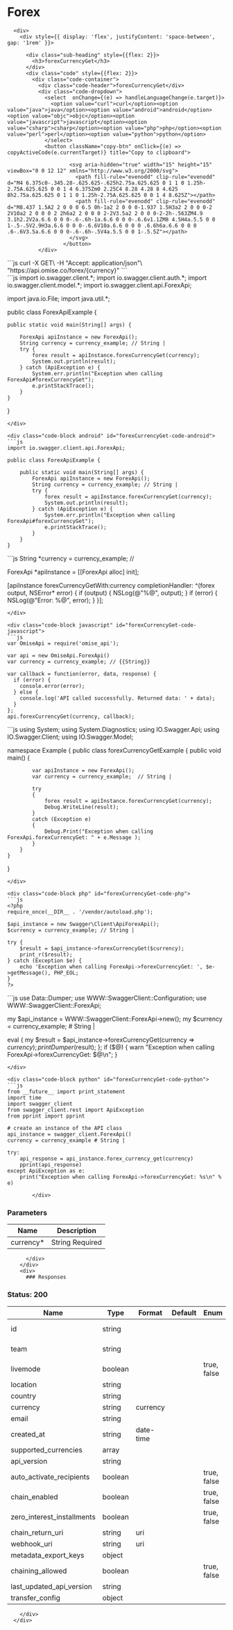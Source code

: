 # Forex


      <div>
        <div style={{ display: 'flex', justifyContent: 'space-between', gap: '1rem' }}>

          <div class="sub-heading" style={{flex: 2}}>
            <h3>forexCurrencyGet</h3>
          </div>
          <div class="code" style={{flex: 2}}>
            <div class="code-container">
              <div class="code-header">forexCurrencyGet</div>
              <div class="code-dropdown">
                <select  onChange={(e) => handleLanguageChange(e.target)}>
                  <option value="curl">curl</option><option value="java">java</option><option value="android">android</option><option value="objc">objc</option><option value="javascript">javascript</option><option value="csharp">csharp</option><option value="php">php</option><option value="perl">perl</option><option value="python">python</option>
                </select>
                <button className="copy-btn" onClick={(e) => copyActiveCode(e.currentTarget)} title="Copy to clipboard">

                        <svg aria-hidden="true" width="15" height="15" viewBox="0 0 12 12" xmlns="http://www.w3.org/2000/svg">
                          <path fill-rule="evenodd" clip-rule="evenodd" d="M4 6.375c0-.345.28-.625.625-.625h2.75a.625.625 0 1 1 0 1.25h-2.75A.625.625 0 0 1 4 6.375Zm0 2.25C4 8.28 4.28 8 4.625 8h2.75a.625.625 0 1 1 0 1.25h-2.75A.625.625 0 0 1 4 8.625Z"></path>
                          <path fill-rule="evenodd" clip-rule="evenodd" d="M8.437 1.5A2 2 0 0 0 6.5 0h-1a2 2 0 0 0-1.937 1.5H3a2 2 0 0 0-2 2V10a2 2 0 0 0 2 2h6a2 2 0 0 0 2-2V3.5a2 2 0 0 0-2-2h-.563ZM4.9 3.1h2.2V2a.6.6 0 0 0-.6-.6h-1a.6.6 0 0 0-.6.6v1.1ZM8 4.5H4a.5.5 0 0 1-.5-.5V2.9H3a.6.6 0 0 0-.6.6V10a.6.6 0 0 0 .6.6h6a.6.6 0 0 0 .6-.6V3.5a.6.6 0 0 0-.6-.6h-.5V4a.5.5 0 0 1-.5.5Z"></path>
                        </svg>
                      </button>
              </div>
              
<div class="code-block curl active" id="forexCurrencyGet-code-curl">
```js
curl -X GET\
-H "Accept: application/json"\
"https://api.omise.co/forex/{currency}"
```
</div>

<div class="code-block java" id="forexCurrencyGet-code-java">
```js
import io.swagger.client.*;
import io.swagger.client.auth.*;
import io.swagger.client.model.*;
import io.swagger.client.api.ForexApi;

import java.io.File;
import java.util.*;

public class ForexApiExample {

    public static void main(String[] args) {
        
        ForexApi apiInstance = new ForexApi();
        String currency = currency_example; // String | 
        try {
            forex result = apiInstance.forexCurrencyGet(currency);
            System.out.println(result);
        } catch (ApiException e) {
            System.err.println("Exception when calling ForexApi#forexCurrencyGet");
            e.printStackTrace();
        }
    }
}
```
</div>

<div class="code-block android" id="forexCurrencyGet-code-android">
```js
import io.swagger.client.api.ForexApi;

public class ForexApiExample {

    public static void main(String[] args) {
        ForexApi apiInstance = new ForexApi();
        String currency = currency_example; // String | 
        try {
            forex result = apiInstance.forexCurrencyGet(currency);
            System.out.println(result);
        } catch (ApiException e) {
            System.err.println("Exception when calling ForexApi#forexCurrencyGet");
            e.printStackTrace();
        }
    }
}
```
</div>

<div class="code-block objc" id="forexCurrencyGet-code-objc">
```js
String *currency = currency_example; // 

ForexApi *apiInstance = [[ForexApi alloc] init];

[apiInstance forexCurrencyGetWith:currency
              completionHandler: ^(forex output, NSError* error) {
                            if (output) {
                                NSLog(@"%@", output);
                            }
                            if (error) {
                                NSLog(@"Error: %@", error);
                            }
                        }];
```
</div>

<div class="code-block javascript" id="forexCurrencyGet-code-javascript">
```js
var OmiseApi = require('omise_api');

var api = new OmiseApi.ForexApi()
var currency = currency_example; // {{String}} 

var callback = function(error, data, response) {
  if (error) {
    console.error(error);
  } else {
    console.log('API called successfully. Returned data: ' + data);
  }
};
api.forexCurrencyGet(currency, callback);
```
</div>

<div class="code-block csharp" id="forexCurrencyGet-code-csharp">
```js
using System;
using System.Diagnostics;
using IO.Swagger.Api;
using IO.Swagger.Client;
using IO.Swagger.Model;

namespace Example
{
    public class forexCurrencyGetExample
    {
        public void main()
        {

            var apiInstance = new ForexApi();
            var currency = currency_example;  // String | 

            try
            {
                forex result = apiInstance.forexCurrencyGet(currency);
                Debug.WriteLine(result);
            }
            catch (Exception e)
            {
                Debug.Print("Exception when calling ForexApi.forexCurrencyGet: " + e.Message );
            }
        }
    }
}
```
</div>

<div class="code-block php" id="forexCurrencyGet-code-php">
```js
<?php
require_once(__DIR__ . '/vendor/autoload.php');

$api_instance = new Swagger\Client\ApiForexApi();
$currency = currency_example; // String | 

try {
    $result = $api_instance->forexCurrencyGet($currency);
    print_r($result);
} catch (Exception $e) {
    echo 'Exception when calling ForexApi->forexCurrencyGet: ', $e->getMessage(), PHP_EOL;
}
?>
```
</div>

<div class="code-block perl" id="forexCurrencyGet-code-perl">
```js
use Data::Dumper;
use WWW::SwaggerClient::Configuration;
use WWW::SwaggerClient::ForexApi;

my $api_instance = WWW::SwaggerClient::ForexApi->new();
my $currency = currency_example; # String | 

eval { 
    my $result = $api_instance->forexCurrencyGet(currency => $currency);
    print Dumper($result);
};
if ($@) {
    warn "Exception when calling ForexApi->forexCurrencyGet: $@\n";
}
```
</div>

<div class="code-block python" id="forexCurrencyGet-code-python">
```js
from __future__ import print_statement
import time
import swagger_client
from swagger_client.rest import ApiException
from pprint import pprint

# create an instance of the API class
api_instance = swagger_client.ForexApi()
currency = currency_example # String | 

try: 
    api_response = api_instance.forex_currency_get(currency)
    pprint(api_response)
except ApiException as e:
    print("Exception when calling ForexApi->forexCurrencyGet: %s\n" % e)
```
</div>
            
            </div>
            
### Parameters

| Name | Description |
|------|-------------|
| currency* | String Required |

          </div>
        </div>
        <div>
          ### Responses

 ### Status: 200

| Name | Type | Format | Default | Enum | Pattern |
|------|------|--------|---------|------|---------|
| id | string |  |  |  | account_[0-9a-z]+ |
| team | string |  |  |  | acct_[0-9a-z]+ |
| livemode | boolean |  |  | true, false |  |
| location | string |  |  |  |  |
| country | string |  |  |  |  |
| currency | string | currency |  |  |  |
| email | string |  |  |  |  |
| created_at | string | date-time |  |  |  |
| supported_currencies | array |  |  |  |  |
| api_version | string |  |  |  |  |
| auto_activate_recipients | boolean |  |  | true, false |  |
| chain_enabled | boolean |  |  | true, false |  |
| zero_interest_installments | boolean |  |  | true, false |  |
| chain_return_uri | string | uri |  |  |  |
| webhook_uri | string | uri |  |  |  |
| metadata_export_keys | object |  |  |  |  |
| chaining_allowed | boolean |  |  | true, false |  |
| last_updated_api_version | string |  |  |  |  |
| transfer_config | object |  |  |  |  |

        </div>
      </div>

